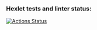 ### Hexlet tests and linter status:
[![Actions Status](https://github.com/IlanaBeckham/frontend-project-44/actions/workflows/hexlet-check.yml/badge.svg)](https://github.com/IlanaBeckham/frontend-project-44/actions)